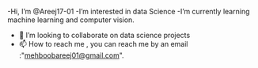 -Hi, I’m @Areej17-01
-I’m interested in data Science 
-I’m currently learning machine learning and computer vision.
- 💞️ I’m looking to collaborate on data science projects
- 📫 How to reach me , you can reach me by an email :"mehboobareej01@gmail.com".
<!---
Areej17-01/Areej17-01 is a ✨ special ✨ repository because its `README.md` (this file) appears on your GitHub profile.
You can click the Preview link to take a look at your changes.
--->
